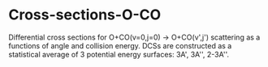 # Cross-sections-O-CO
Differential cross sections for O+CO(v=0,j=0) -> O+CO(v',j') scattering as a functions of angle and collision energy. DCSs are constructed as a statistical average of 3 potential energy surfaces: 3A', 3A'', 2-3A''.
